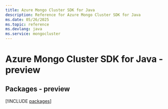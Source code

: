 ```yaml
---
title: Azure Mongo Cluster SDK for Java
description: Reference for Azure Mongo Cluster SDK for Java
ms.date: 05/26/2025
ms.topic: reference
ms.devlang: java
ms.service: mongocluster
---
```

# Azure Mongo Cluster SDK for Java - preview
## Packages - preview
[!INCLUDE [packages](mongo-cluster-index.md)]